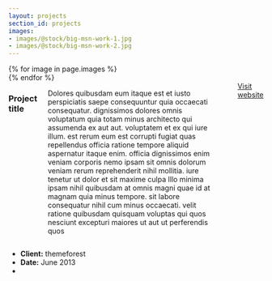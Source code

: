 ```yaml
---
layout: projects
section_id: projects
images:
- images/@stock/big-msn-work-1.jpg
- images/@stock/big-msn-work-2.jpg
---
```


<div class='full'>
  <div class='row'>
    <div class='large-12 columns'>
      <div class='mod modBoxedSlider'>
        <div class='slides'>
          {% for image in page.images %}
            <div class='slide'>
              <img alt="" src="{{image}}" />
            </div>
          {% endfor %}
        </div>
      </div>
    </div>
  </div>
  <div class='spacing'></div>
  <div class='row'>
    <div class='large-8 columns'>
      <h3>Project title</h3>
      <p>
        Dolores quibusdam eum itaque est et iusto perspiciatis saepe consequuntur quia occaecati consequatur. dignissimos dolores omnis voluptatum quia totam minus architecto qui assumenda ex aut aut. voluptatem et ex qui iure illum. est rerum eum est corrupti fugiat quas repellendus officia ratione tempore aliquid aspernatur itaque enim. officia dignissimos enim veniam corporis nemo ipsam sit omnis dolorum veniam rerum reprehenderit nihil mollitia. iure tenetur ut dolor et sit maxime culpa Illo minima ipsam nihil quibusdam at omnis magni quae id at magnam quia minus tempore. sit labore consequatur nihil cum minus occaecati. velit ratione quibusdam quisquam voluptas qui quos nesciunt excepturi maiores ut aut ut perferendis quos
      </p>
      <div class='spacing'></div>
      <a class='button small' href=''>Visit website</a>
    </div>
    <div class='large-4 columns'>
      <ul class='info'>
        <li>
          <strong>Client:</strong>
          themeforest
        </li>
        <li>
          <strong>Date:</strong>
          June 2013
        </li>
        <li>
          <div class='spacing'></div>
          <a href='' title='previous'>
            <i class='icon-left-open'></i>
          </a>
          <a href='portfolio.html' title='back to work list'>
            <i class='icon-layout'></i>
          </a>
          <a href='' title='next'>
            <i class='icon-right-open'></i>
          </a>
        </li>
      </ul>
    </div>
  </div>
  <div class='four spacing'></div>
</div>
